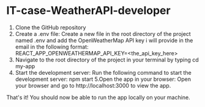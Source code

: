 # IT-case-WeatherAPI-developer
1. Clone the GitHub repository
2. Create a .env file: Create a new file in the root directory of the project named .env and add the OpenWeatherMap API key i will provide in the email in the following format:
REACT_APP_OPENWEATHERMAP_API_KEY=<the_api_key_here>
3. Navigate to the root directory of the project in your terminal by typing 
  cd my-app
4. Start the development server: Run the following command to start the development server:
  npm start
5.Open the app in your browser: Open your browser and go to http://localhost:3000 to view the app.

That's it! You should now be able to run the app locally on your machine.
